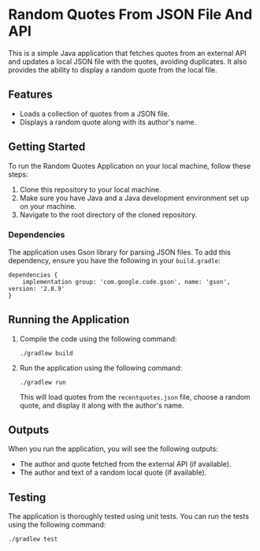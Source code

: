 # Random Quotes From JSON File And API

This is a simple Java application that fetches quotes from an external API and updates a local JSON file with the quotes, avoiding duplicates. It also provides the ability to display a random quote from the local file.

## Features
- Loads a collection of quotes from a JSON file.
- Displays a random quote along with its author's name.

## Getting Started

To run the Random Quotes Application on your local machine, follow these steps:

1. Clone this repository to your local machine.
2. Make sure you have Java and a Java development environment set up on your machine.
3. Navigate to the root directory of the cloned repository.

### Dependencies

The application uses Gson library for parsing JSON files. To add this dependency, ensure you have the following in your `build.gradle`:

```
dependencies {
    implementation group: 'com.google.code.gson', name: 'gson', version: '2.8.9'
}
```

## Running the Application

1. Compile the code using the following command:

   ```
   ./gradlew build
   ```

2. Run the application using the following command:

   ```
   ./gradlew run
   ```
   This will load quotes from the `recentquotes.json` file, choose a random quote, and display it along with the author's name.

## Outputs

When you run the application, you will see the following outputs:

   * The author and quote fetched from the external API (if available).
   * The author and text of a random local quote (if available).

## Testing

The application is thoroughly tested using unit tests. You can run the tests using the following command:

```
./gradlew test
```
